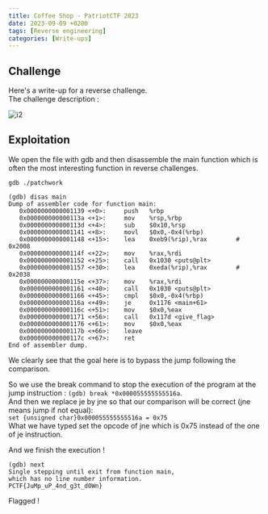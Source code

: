 ```yaml
---
title: Coffee Shop - PatriotCTF 2023
date: 2023-09-09 +0200
tags: [Reverse engineering]
categories: [Write-ups]
---
```


## Challenge

Here's a write-up for a reverse challenge.  
The challenge description :  

![i2](../../assets/patriotctf2023/patchwork_chall.png)

## Exploitation

We open the file with gdb and then disassemble the main function which is often the most interesting function in reverse challenges.

`gdb ./patchwork`

```
(gdb) disas main
Dump of assembler code for function main:
   0x0000000000001139 <+0>:     push   %rbp
   0x000000000000113a <+1>:     mov    %rsp,%rbp
   0x000000000000113d <+4>:     sub    $0x10,%rsp
   0x0000000000001141 <+8>:     movl   $0x0,-0x4(%rbp)
   0x0000000000001148 <+15>:    lea    0xeb9(%rip),%rax        # 0x2008
   0x000000000000114f <+22>:    mov    %rax,%rdi
   0x0000000000001152 <+25>:    call   0x1030 <puts@plt>
   0x0000000000001157 <+30>:    lea    0xeda(%rip),%rax        # 0x2038
   0x000000000000115e <+37>:    mov    %rax,%rdi
   0x0000000000001161 <+40>:    call   0x1030 <puts@plt>
   0x0000000000001166 <+45>:    cmpl   $0x0,-0x4(%rbp)
   0x000000000000116a <+49>:    je     0x1176 <main+61>
   0x000000000000116c <+51>:    mov    $0x0,%eax
   0x0000000000001171 <+56>:    call   0x117d <give_flag>
   0x0000000000001176 <+61>:    mov    $0x0,%eax
   0x000000000000117b <+66>:    leave
   0x000000000000117c <+67>:    ret
End of assembler dump.
```

We clearly see that the goal here is to bypass the jump following the comparison.  

So we use the break command to stop the execution of the program at the jump instruction : `(gdb) break *0x000055555555516a`.  
And then we replace je by jne so that our comparison will be correct (jne means jump if not equal):  
`set {unsigned char}0x000055555555516a = 0x75`  
What we have typed set the opcode of jne which is 0x75 instead of the one of je instruction.  
  
And we finish the execution !

```
(gdb) next
Single stepping until exit from function main,
which has no line number information.
PCTF{JuMp_uP_4nd_g3t_d0Wn}
```

Flagged !
